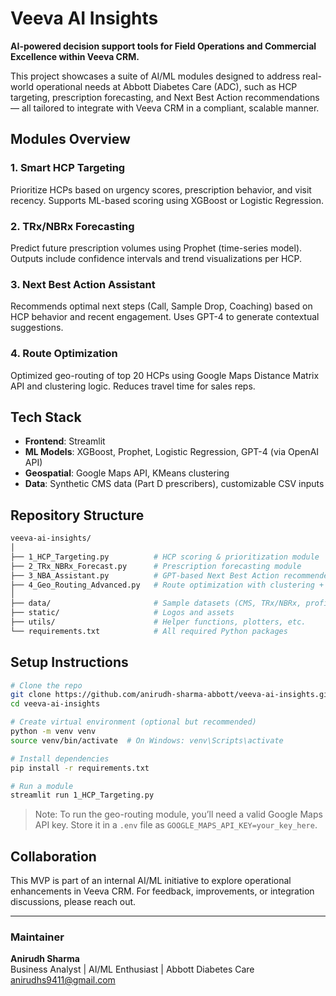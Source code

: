 
#  Veeva AI Insights

**AI-powered decision support tools for Field Operations and Commercial Excellence within Veeva CRM.**

This project showcases a suite of AI/ML modules designed to address real-world operational needs at Abbott Diabetes Care (ADC), such as HCP targeting, prescription forecasting, and Next Best Action recommendations — all tailored to integrate with Veeva CRM in a compliant, scalable manner.

##  Modules Overview

### 1. Smart HCP Targeting
Prioritize HCPs based on urgency scores, prescription behavior, and visit recency. Supports ML-based scoring using XGBoost or Logistic Regression.

### 2. TRx/NBRx Forecasting
Predict future prescription volumes using Prophet (time-series model). Outputs include confidence intervals and trend visualizations per HCP.

### 3. Next Best Action Assistant
Recommends optimal next steps (Call, Sample Drop, Coaching) based on HCP behavior and recent engagement. Uses GPT-4 to generate contextual suggestions.

### 4. Route Optimization
Optimized geo-routing of top 20 HCPs using Google Maps Distance Matrix API and clustering logic. Reduces travel time for sales reps.

##  Tech Stack

- **Frontend**: Streamlit
- **ML Models**: XGBoost, Prophet, Logistic Regression, GPT-4 (via OpenAI API)
- **Geospatial**: Google Maps API, KMeans clustering
- **Data**: Synthetic CMS data (Part D prescribers), customizable CSV inputs

##  Repository Structure

```bash
veeva-ai-insights/
│
├── 1_HCP_Targeting.py          # HCP scoring & prioritization module
├── 2_TRx_NBRx_Forecast.py      # Prescription forecasting module
├── 3_NBA_Assistant.py          # GPT-based Next Best Action recommender
├── 4_Geo_Routing_Advanced.py   # Route optimization with clustering + maps
│
├── data/                       # Sample datasets (CMS, TRx/NBRx, profiles)
├── static/                     # Logos and assets
├── utils/                      # Helper functions, plotters, etc.
└── requirements.txt            # All required Python packages
```

##  Setup Instructions

```bash
# Clone the repo
git clone https://github.com/anirudh-sharma-abbott/veeva-ai-insights.git
cd veeva-ai-insights

# Create virtual environment (optional but recommended)
python -m venv venv
source venv/bin/activate  # On Windows: venv\Scripts\activate

# Install dependencies
pip install -r requirements.txt

# Run a module
streamlit run 1_HCP_Targeting.py
```

>  Note: To run the geo-routing module, you’ll need a valid Google Maps API key. Store it in a `.env` file as `GOOGLE_MAPS_API_KEY=your_key_here`.

##  Collaboration

This MVP is part of an internal AI/ML initiative to explore operational enhancements in Veeva CRM. For feedback, improvements, or integration discussions, please reach out.

---

###  Maintainer  
**Anirudh Sharma**  
Business Analyst | AI/ML Enthusiast | Abbott Diabetes Care  
anirudhs9411@gmail.com

